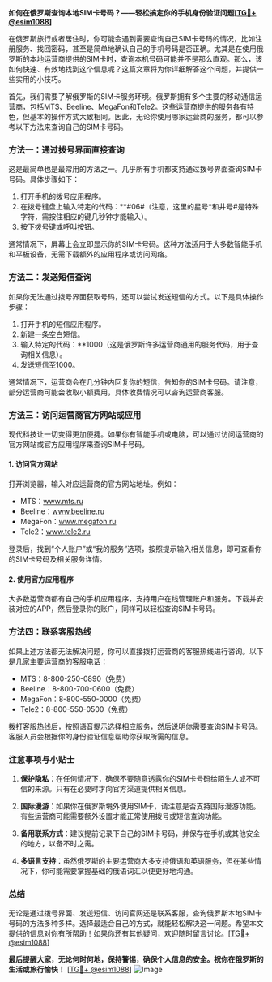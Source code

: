 **如何在俄罗斯查询本地SIM卡号码？——轻松搞定你的手机身份验证问题[[TG💪+ @esim1088](https://t.me/s/esim1088)]**

在俄罗斯旅行或者居住时，你可能会遇到需要查询自己SIM卡号码的情况，比如注册服务、找回密码，甚至是简单地确认自己的手机号码是否正确。尤其是在使用俄罗斯的本地运营商提供的SIM卡时，查询本机号码可能并不是那么直观。那么，该如何快速、有效地找到这个信息呢？这篇文章将为你详细解答这个问题，并提供一些实用的小技巧。

首先，我们需要了解俄罗斯的SIM卡服务环境。俄罗斯拥有多个主要的移动通信运营商，包括MTS、Beeline、MegaFon和Tele2。这些运营商提供的服务各有特色，但基本的操作方式大致相同。因此，无论你使用哪家运营商的服务，都可以参考以下方法来查询自己的SIM卡号码。

### 方法一：通过拨号界面直接查询

这是最简单也是最常用的方法之一。几乎所有手机都支持通过拨号界面查询SIM卡号码。具体步骤如下：

1. 打开手机的拨号应用程序。
2. 在拨号键盘上输入特定的代码：**#06#（注意，这里的星号*和井号#是特殊字符，需按住相应的键几秒钟才能输入）。
3. 按下拨号键或呼叫按钮。

通常情况下，屏幕上会立即显示你的SIM卡号码。这种方法适用于大多数智能手机和平板设备，无需下载额外的应用程序或访问网络。

### 方法二：发送短信查询

如果你无法通过拨号界面获取号码，还可以尝试发送短信的方式。以下是具体操作步骤：

1. 打开手机的短信应用程序。
2. 新建一条空白短信。
3. 输入特定的代码：**1000（这是俄罗斯许多运营商通用的服务代码，用于查询相关信息）。
4. 发送短信至1000。

通常情况下，运营商会在几分钟内回复你的短信，告知你的SIM卡号码。请注意，部分运营商可能会收取小额费用，具体收费情况可以咨询运营商客服。

### 方法三：访问运营商官方网站或应用

现代科技让一切变得更加便捷。如果你有智能手机或电脑，可以通过访问运营商的官方网站或官方应用程序来查询SIM卡号码。

#### 1. 访问官方网站
打开浏览器，输入对应运营商的官方网站地址。例如：
- MTS：www.mts.ru
- Beeline：www.beeline.ru
- MegaFon：www.megafon.ru
- Tele2：www.tele2.ru

登录后，找到“个人账户”或“我的服务”选项，按照提示输入相关信息，即可查看你的SIM卡号码及相关服务详情。

#### 2. 使用官方应用程序
大多数运营商都有自己的手机应用程序，支持用户在线管理账户和服务。下载并安装对应的APP，然后登录你的账户，同样可以轻松查询SIM卡号码。

### 方法四：联系客服热线

如果上述方法都无法解决问题，你可以直接拨打运营商的客服热线进行咨询。以下是几家主要运营商的客服电话：

- MTS：8-800-250-0890（免费）
- Beeline：8-800-700-0600（免费）
- MegaFon：8-800-550-0000（免费）
- Tele2：8-800-550-0500（免费）

拨打客服热线后，按照语音提示选择相应服务，然后说明你需要查询SIM卡号码。客服人员会根据你的身份验证信息帮助你获取所需的信息。

### 注意事项与小贴士

1. **保护隐私**：在任何情况下，确保不要随意透露你的SIM卡号码给陌生人或不可信的来源。只有在必要时才向官方渠道提供相关信息。
   
2. **国际漫游**：如果你在俄罗斯境外使用SIM卡，请注意是否支持国际漫游功能。有些运营商可能需要额外设置才能正常使用拨号或短信查询功能。

3. **备用联系方式**：建议提前记录下自己的SIM卡号码，并保存在手机或其他安全的地方，以备不时之需。

4. **多语言支持**：虽然俄罗斯的主要运营商大多支持俄语和英语服务，但在某些情况下，你可能需要掌握基础的俄语词汇以便更好地沟通。

### 总结

无论是通过拨号界面、发送短信、访问官网还是联系客服，查询俄罗斯本地SIM卡号码的方法多种多样。选择最适合自己的方式，就能轻松解决这一问题。希望本文提供的信息对你有所帮助！如果你还有其他疑问，欢迎随时留言讨论。[[TG💪+ @esim1088](https://t.me/s/esim1088)]

**最后提醒大家，无论何时何地，保持警惕，确保个人信息的安全。祝你在俄罗斯的生活或旅行愉快！** [[TG💪+ @esim1088](https://t.me/s/esim1088)] 
![Image](https://i.postimg.cc/4NQfJmqS/Snipaste-2025-05-13-00-14-12.png)